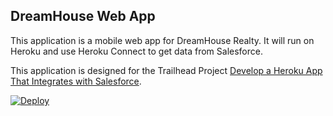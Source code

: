 DreamHouse Web App
------------------

This application is a mobile web app for DreamHouse Realty. It will run on Heroku and use Heroku Connect to get data from Salesforce.

This application is designed for the Trailhead Project [Develop a Heroku App That Integrates with Salesforce](https://trailhead.salesforce.com/content/learn/projects/develop-heroku-applications).

<a href="ttps://heroku.com/deploy?template=https://github.com/terentyevkirill/intro-to-heroku"><img src="https://www.herokucdn.com/deploy/button.svg" alt="Deploy"></a>
